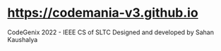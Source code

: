 # https://codemania-v3.github.io
CodeGenix 2022 - IEEE CS of SLTC
Designed and developed by Sahan Kaushalya
